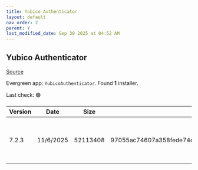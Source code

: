 ```yaml
---
title: Yubico Authenticator
layout: default
nav_order: 2
parent: Y
last_modified_date: Sep 30 2025 at 04:52 AM
---
```


## Yubico Authenticator

[Source](https://github.com/Yubico/yubioath-flutter/)

Evergreen app: `YubicoAuthenticator`. Found **1** installer.

Last check: 🟢

| Version | Date      | Size     | Sha256                                                           | Architecture | InstallerType | Type | URI                                                                                                                                                                                                                |
| ------- | --------- | -------- | ---------------------------------------------------------------- | ------------ | ------------- | ---- | ------------------------------------------------------------------------------------------------------------------------------------------------------------------------------------------------------------------ |
| 7.2.3   | 11/6/2025 | 52113408 | 97055ac74607a358fede74d2a563d3f231e644ab18ca348a586f3e15f70c22bc | x64          | Default       | msi  | [https://github.com/Yubico/yubioath-flutter/releases/download/7.2.3/yubico-authenticator-7.2.3-win64.msi](https://github.com/Yubico/yubioath-flutter/releases/download/7.2.3/yubico-authenticator-7.2.3-win64.msi) |
